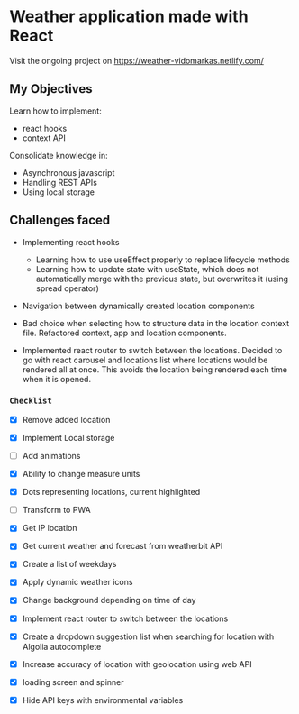 # Weather application made with React

Visit the ongoing project on https://weather-vidomarkas.netlify.com/

## My Objectives
Learn how to implement:<br />
* react hooks
* context API 

Consolidate knowledge in:
* Asynchronous javascript
* Handling REST APIs
* Using local storage

## Challenges faced
* Implementing react hooks

   * Learning how to use useEffect properly to replace lifecycle methods
   * Learning how to update state with useState, which does not automatically merge with the previous state, but overwrites it (using spread operator)
* Navigation between dynamically created location components
* Bad choice when selecting how to structure data in the location context file. Refactored context, app and location components.
 * Implemented react router to switch between the locations. Decided to go with react carousel and locations list where locations would be rendered all at once. This avoids the location being rendered each time when it is opened.


### `Checklist`

- [X] Remove added location
- [X] Implement Local storage
- [ ] Add animations
- [X] Ability to change measure units
- [X] Dots representing locations, current highlighted
- [ ] Transform to PWA
- [X] Get IP location
- [X] Get current weather and forecast from weatherbit API
- [X] Create a list of weekdays
- [X] Apply dynamic weather icons
- [X] Change background depending on time of day
- [X] Implement react router to switch between the locations
- [X] Create a dropdown suggestion list when searching for location with Algolia autocomplete
- [X] Increase accuracy of location with geolocation using web API
- [X] loading screen and spinner
- [X] Hide API keys with environmental variables


